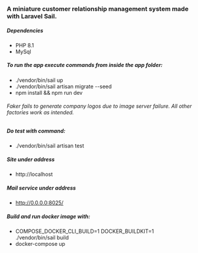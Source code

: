 ### A miniature customer relationship management system made with Laravel Sail.

##### Dependencies
* PHP 8.1
* MySql

##### To run the app execute commands from inside the app folder:
* ./vendor/bin/sail up
* ./vendor/bin/sail artisan migrate --seed
* npm install && npm run dev
###### Faker fails to generate company logos due to image server failure. All other factories work as intended.

##### Do test with command:
* ./vendor/bin/sail artisan test

##### Site under address
* http://localhost

##### Mail service under address
* http://0.0.0.0:8025/

##### Build and run docker image with:
* COMPOSE_DOCKER_CLI_BUILD=1 DOCKER_BUILDKIT=1 ./vendor/bin/sail build
* docker-compose up
